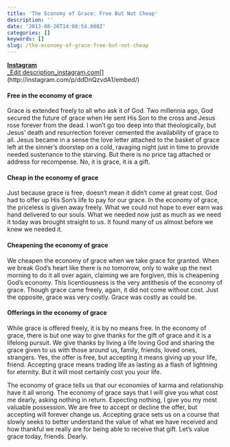 ```yaml
---
title: 'The Economy of Grace: Free But Not Cheap'
description: ''
date: '2013-08-26T14:00:54.000Z'
categories: []
keywords: []
slug: /the-economy-of-grace-free-but-not-cheap
---
```


[**Instagram**  
_Edit description_instagram.com](http://instagram.com/p/ddDnQzvdA1/embed/ "http://instagram.com/p/ddDnQzvdA1/embed/")[](http://instagram.com/p/ddDnQzvdA1/embed/)

#### Free in the economy of grace

Grace is extended freely to all who ask it of God. Two millennia ago, God secured the future of grace when He sent His Son to the cross and Jesus rose forever from the dead. I won’t go too deep into that theologically, but Jesus’ death and resurrection forever cemented the availability of grace to all. Jesus became in a sense the love letter attached to the basket of grace left at the sinner’s doorstep on a cold, ravaging night just in time to provide needed sustenance to the starving. But there is no price tag attached or address for recompense. No, it is grace, it is a gift.

#### Cheap in the economy of grace

Just because grace is free, doesn’t mean it didn’t come at great cost. God had to offer up His Son’s life to pay for our grace. In the economy of grace, the priceless is given away freely. What we could not hope to ever earn was hand delivered to our souls. What we needed now just as much as we need it today was brought straight to us. It found many of us almost before we knew we needed it.

#### Cheapening the economy of grace

We cheapen the economy of grace when we take grace for granted. When we break God’s heart like there is no tomorrow, only to wake up the next morning to do it all over again, claiming we are forgiven, this is cheapening God’s economy. This licentiousness is the very antithesis of the economy of grace. Though grace came freely, again, it did not come without cost. Just the opposite, grace was very costly. Grace was costly as could be.

#### Offerings in the economy of grace

While grace is offered freely, it is by no means free. In the economy of grace, there is but one way to give thanks for the gift of grace and it is a lifelong pursuit. We give thanks by living a life loving God and sharing the grace given to us with those around us, family, friends, loved ones, strangers. Yes, the offer is free, but accepting it means giving up your life, friend. Accepting grace means trading life as lasting as a flash of lightning for eternity. But it will most certainly cost you your life.

The economy of grace tells us that our economies of karma and relationship have it all wrong. The economy of grace says that I will give you what cost me dearly, asking nothing in return. Expecting nothing, I give you my most valuable possession. We are free to accept or decline the offer, but accepting will forever change us. Accepting grace sets us on a course that slowly seeks to better understand the value of what we have received and how thankful we really are for being able to receive that gift. Let’s value grace today, friends. Dearly.